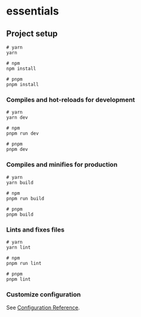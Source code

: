 # essentials

## Project setup

```
# yarn
yarn

# npm
npm install

# pnpm
pnpm install
```

### Compiles and hot-reloads for development

```
# yarn
yarn dev

# npm
pnpm run dev

# pnpm
pnpm dev
```

### Compiles and minifies for production

```
# yarn
yarn build

# npm
pnpm run build

# pnpm
pnpm build
```

### Lints and fixes files

```
# yarn
yarn lint

# npm
pnpm run lint

# pnpm
pnpm lint
```

### Customize configuration

See [Configuration Reference](https://vitejs.dev/config/).
